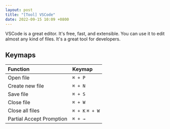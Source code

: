 ```yaml
---
layout: post
title: "[Tool] VSCode"
date: 2022-09-15 10:09 +0800
---
```

VSCode is a great editor. It's free, fast, and extensible. You can use it to edit almost any kind of files. It's a great tool for developers.

## Keymaps

| Function                 | Keymap          |
| :----------------------- | :-------------- |
| Open file                | `⌘ + P`         |
| Create new file          | `⌘ + N`         |
| Save file                | `⌘ + S`         |
| Close file               | `⌘ + W`         |
| Close all files          | `⌘ + K` `⌘ + W` |
| Partial Accept Promption | `⌘ + →`         |